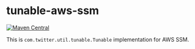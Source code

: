# tunable-aws-ssm

[![Maven Central](https://maven-badges.herokuapp.com/maven-central/io.github.CyberAgent/tunable-aws-ssm_2.12/badge.svg)](https://maven-badges.herokuapp.com/maven-central/io.github.CyberAgent/tunable-aws-ssm_2.12)

This is `com.twitter.util.tunable.Tunable` implementation for AWS SSM.
